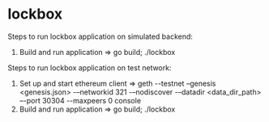 # lockbox

Steps to run lockbox application on simulated backend:
1. Build and run application
=> go build; ./lockbox

Steps to run lockbox application on test network:
1. Set up and start ethereum client
=> geth --testnet –genesis <genesis.json> -–networkid 321 -–nodiscover -–datadir <data_dir_path> –-port 30304 --maxpeers 0 console
2. Build and run application
=> go build; ./lockbox
